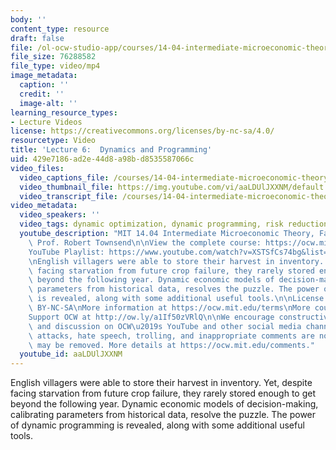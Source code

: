 ```yaml
---
body: ''
content_type: resource
draft: false
file: /ol-ocw-studio-app/courses/14-04-intermediate-microeconomic-theory-fall-2020/ocw_1404_lecture06_2020sep17_360p_16_9.mp4
file_size: 76288582
file_type: video/mp4
image_metadata:
  caption: ''
  credit: ''
  image-alt: ''
learning_resource_types:
- Lecture Videos
license: https://creativecommons.org/licenses/by-nc-sa/4.0/
resourcetype: Video
title: 'Lecture 6:  Dynamics and Programming'
uid: 429e7186-ad2e-44d8-a98b-d8535587066c
video_files:
  video_captions_file: /courses/14-04-intermediate-microeconomic-theory-fall-2020/1n5PI49Z54K5RHkyou3uITyvjnxyFojjV_transcript.webvtt
  video_thumbnail_file: https://img.youtube.com/vi/aaLDUlJXXNM/default.jpg
  video_transcript_file: /courses/14-04-intermediate-microeconomic-theory-fall-2020/1n5PI49Z54K5RHkyou3uITyvjnxyFojjV_transcript.pdf
video_metadata:
  video_speakers: ''
  video_tags: dynamic optimization, dynamic programming, risk reduction, value functions
  youtube_description: "MIT 14.04 Intermediate Microeconomic Theory, Fall 2020\nInstructor:\
    \ Prof. Robert Townsend\n\nView the complete course: https://ocw.mit.edu/courses/14-04-intermediate-microeconomic-theory-fall-2020/\n\
    YouTube Playlist: https://www.youtube.com/watch?v=XSTSfCs74bg&list=PLUl4u3cNGP63wnrKge9vllow3Y2OOOKqF\n\
    \nEnglish villagers were able to store their harvest in inventory. Yet, despite\
    \ facing starvation from future crop failure, they rarely stored enough to get\
    \ beyond the following year. Dynamic economic models of decision-making, calibrating\
    \ parameters from historical data, resolves the puzzle. The power of dynamic programming\
    \ is revealed, along with some additional useful tools.\n\nLicense: Creative Commons\
    \ BY-NC-SA\nMore information at https://ocw.mit.edu/terms\nMore courses at https://ocw.mit.edu\n\
    Support OCW at http://ow.ly/a1If50zVRlQ\n\nWe encourage constructive comments\
    \ and discussion on OCW\u2019s YouTube and other social media channels. Personal\
    \ attacks, hate speech, trolling, and inappropriate comments are not allowed and\
    \ may be removed. More details at https://ocw.mit.edu/comments."
  youtube_id: aaLDUlJXXNM
---
```

English villagers were able to store their harvest in inventory. Yet, despite facing starvation from future crop failure, they rarely stored enough to get beyond the following year. Dynamic economic models of decision-making, calibrating parameters from historical data, resolve the puzzle. The power of dynamic programming is revealed, along with some additional useful tools.